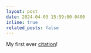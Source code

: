 ```yaml
---
layout: post
date: 2024-04-03 15:59:00-0400
inline: true
related_posts: false
---
```


My first ever [citation](https://arxiv.org/abs/2407.00829)!
